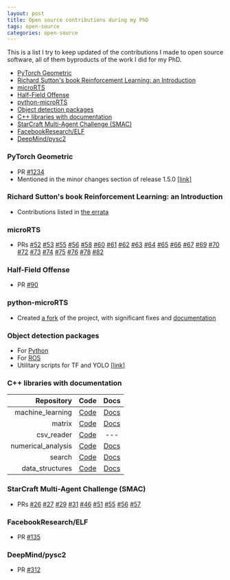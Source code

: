 ```yaml
---
layout: post
title: Open source contributions during my PhD
tags: open-source
categories: open-source
---
```


This is a list I try to keep updated of the contributions I made to open source software, all of them byproducts of the work I did for my PhD.

<!-- TOC -->

- [PyTorch Geometric](#pytorch-geometric)
- [Richard Sutton's book Reinforcement Learning: an Introduction](#richard-suttons-book-reinforcement-learning-an-introduction)
- [microRTS](#microrts)
- [Half-Field Offense](#half-field-offense)
- [python-microRTS](#python-microrts)
- [Object detection packages](#object-detection-packages)
- [C++ libraries with documentation](#c-libraries-with-documentation)
- [StarCraft Multi-Agent Challenge (SMAC)](#starcraft-multi-agent-challenge-smac)
- [FacebookResearch/ELF](#facebookresearchelf)
- [DeepMind/pysc2](#deepmindpysc2)

<!-- /TOC -->

### PyTorch Geometric

* PR [#1234](https://github.com/rusty1s/pytorch_geometric/pull/1234)
* Mentioned in the minor changes section of release 1.5.0 [[link]](https://github.com/rusty1s/pytorch_geometric/releases/tag/1.5.0)

### Richard Sutton's book Reinforcement Learning: an Introduction

* Contributions listed in [the errata](http://www.incompleteideas.net/book/errata.html)

### microRTS

* PRs [#52](https://github.com/santiontanon/microrts/pull/52) [#53](https://github.com/santiontanon/microrts/pull/53) [#55](https://github.com/santiontanon/microrts/pull/55) [#56](https://github.com/santiontanon/microrts/pull/56) [#58](https://github.com/santiontanon/microrts/pull/58) [#60](https://github.com/santiontanon/microrts/pull/60) [#61](https://github.com/santiontanon/microrts/pull/61) [#62](https://github.com/santiontanon/microrts/pull/62) [#63](https://github.com/santiontanon/microrts/pull/63) [#64](https://github.com/santiontanon/microrts/pull/64) [#65](https://github.com/santiontanon/microrts/pull/65) [#66](https://github.com/santiontanon/microrts/pull/66) [#67](https://github.com/santiontanon/microrts/pull/67) [#69](https://github.com/santiontanon/microrts/pull/69) [#70](https://github.com/santiontanon/microrts/pull/70) [#72](https://github.com/santiontanon/microrts/pull/72) [#73](https://github.com/santiontanon/microrts/pull/73) [#74](https://github.com/santiontanon/microrts/pull/74) [#75](https://github.com/santiontanon/microrts/pull/75) [#76](https://github.com/santiontanon/microrts/pull/76) [#78](https://github.com/santiontanon/microrts/pull/78) [#82](https://github.com/santiontanon/microrts/pull/82)

### Half-Field Offense

* PR [#90](https://github.com/LARG/HFO/pull/90)

### python-microRTS

* Created [a fork](https://github.com/douglasrizzo/python-microRTS) of the project, with significant fixes and [documentation](https://douglasrizzo.github.io/python-microRTS)

### Object detection packages
* For [Python](https://douglasrizzo.github.io/dodo_detector)
* For [ROS](https://github.com/douglasrizzo/dodo_detector_ros)
* Utilitary scripts for TF and YOLO [[link]](https://github.com/douglasrizzo/detection_util_scripts)

### C++ libraries with documentation

|     **Repository** |                          **Code**                          |                          **Docs**                          |
| -----------------: | :--------------------------------------------------------: | :--------------------------------------------------------: |
|   machine_learning |  [Code](https://github.com/douglasrizzo/machine_learning)  |  [Docs](https://douglasrizzo.github.io/machine_learning/)  |
|             matrix |       [Code](https://github.com/douglasrizzo/matrix)       |       [Docs](https://douglasrizzo.github.io/matrix/)       |
|         csv_reader |     [Code](https://github.com/douglasrizzo/csv_reader)     |                            ---                             |
| numerical_analysis | [Code](https://github.com/douglasrizzo/numerical_analysis) | [Docs](https://douglasrizzo.github.io/numerical_analysis/) |
|             search |       [Code](https://github.com/douglasrizzo/search)       |       [Docs](https://douglasrizzo.github.io/search/)       |
|    data_structures |  [Code](https://github.com/douglasrizzo/data_structures)   |   [Docs](https://douglasrizzo.github.io/data_structures)   |

### StarCraft Multi-Agent Challenge (SMAC)

* PRs [#26](https://github.com/oxwhirl/smac/pull/26) [#27](https://github.com/oxwhirl/smac/pull/27) [#29](https://github.com/oxwhirl/smac/pull/29) [#31](https://github.com/oxwhirl/smac/pull/31) [#46](https://github.com/oxwhirl/smac/pull/46) [#51](https://github.com/oxwhirl/smac/pull/51) [#55](https://github.com/oxwhirl/smac/pull/55) [#56](https://github.com/oxwhirl/smac/pull/56) [#57](https://github.com/oxwhirl/smac/pull/57)

### FacebookResearch/ELF

* PR [#135](https://github.com/facebookresearch/ELF/pull/135)

### DeepMind/pysc2

* PR [#312](https://github.com/deepmind/pysc2/pull/312)
